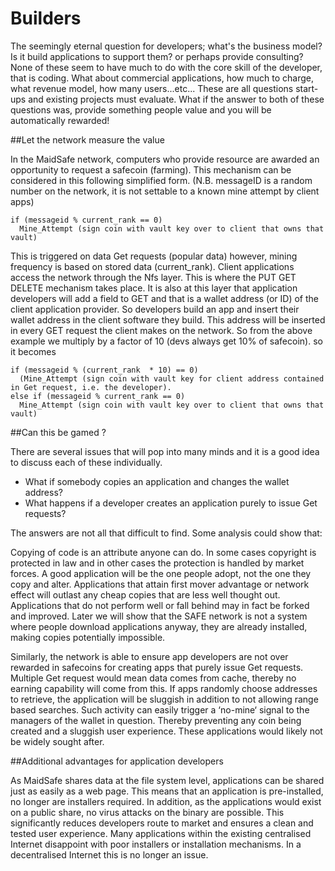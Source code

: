 # Builders

The seemingly eternal question for developers; what's the business model? Is it build applications to support them? or perhaps provide consulting? None of these seem to have much to do with the core skill of the developer, that is coding.  What about commercial applications, how much to charge, what revenue model, how many users...etc... These are all questions start-ups and existing projects must evaluate. What if the answer to both of these questions was, provide something people value and you will be automatically rewarded!

##Let the network measure the value

In the MaidSafe network, computers who provide resource are awarded an opportunity to request a safecoin (farming). This mechanism can be considered in this following simplified form. (N.B. messageID is a random number on the network, it is not settable to a known mine attempt by client apps)

    if (messageid % current_rank == 0)
      Mine_Attempt (sign coin with vault key over to client that owns that vault)

This is triggered on data Get requests (popular data) however, mining frequency is based on stored data (current_rank). Client applications access the network through the Nfs layer. This is where the PUT GET DELETE mechanism takes place. It is also at this layer that application developers will add a field to GET and that is a wallet address (or ID) of the client application provider. So developers build an app and insert their wallet address in the client software they build. This address will be inserted in every GET request the client makes on the network. So from the above example we multiply by a factor of 10 (devs always get 10% of safecoin). so it becomes


    if (messageid % (current_rank  * 10) == 0)
      (Mine_Attempt (sign coin with vault key for client address contained in Get request, i.e. the developer).
    else if (messageid % current_rank == 0)
      Mine_Attempt (sign coin with vault key over to client that owns that vault)

##Can this be gamed ?

There are several issues that will pop into many minds and it is a good idea to discuss each of these individually.

* What if somebody copies an application and changes the wallet address?
* What happens if a developer creates an application purely to issue Get requests?

The answers are not all that difficult to find. Some analysis could show that:

Copying of code is an attribute anyone can do. In some cases copyright is protected in law and in other cases the protection is handled by market forces. A good application will be the one people adopt, not the one they copy and alter. Applications that attain first mover advantage or network effect will outlast any cheap copies that are less well thought out. Applications that do not perform well or fall behind may in fact be forked and improved. Later we will show that the SAFE network is not a system where people download applications anyway, they are already installed, making copies potentially impossible.

Similarly, the network is able to ensure app developers are not over rewarded in safecoins for creating apps that purely issue Get requests. Multiple Get request would mean data comes from cache, thereby no earning capability will come from this.  If apps randomly choose addresses to retrieve, the application will be sluggish in addition to not allowing range based searches. Such activity can easily trigger a ‘no-mine‘ signal to the managers of the wallet in question. Thereby preventing any coin being created and a sluggish user experience. These applications would likely not be widely sought after.

##Additional advantages for application developers

As MaidSafe shares data at the file system level, applications can be shared just as easily as a web page. This means that an application is pre-installed, no longer are installers required. In addition, as the applications would exist on a public share, no virus attacks on the binary are possible. This significantly reduces developers route to market and ensures a clean and tested user experience. Many applications within the existing centralised Internet disappoint with poor installers or installation mechanisms. In a decentralised Internet this is no longer an issue.
